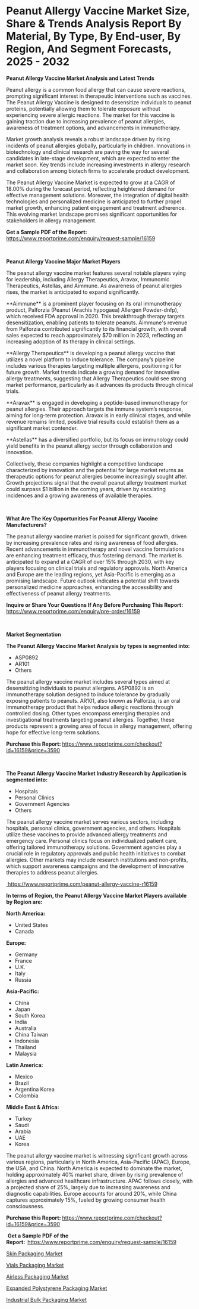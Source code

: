 <p><h1>Peanut Allergy Vaccine Market Size, Share & Trends Analysis Report By Material, By Type, By End-user, By Region, And Segment Forecasts, 2025 - 2032</h1></p><p><strong>Peanut Allergy Vaccine Market Analysis and Latest Trends</strong></p>
<p><p>Peanut allergy is a common food allergy that can cause severe reactions, prompting significant interest in therapeutic interventions such as vaccines. The Peanut Allergy Vaccine is designed to desensitize individuals to peanut proteins, potentially allowing them to tolerate exposure without experiencing severe allergic reactions. The market for this vaccine is gaining traction due to increasing prevalence of peanut allergies, awareness of treatment options, and advancements in immunotherapy.</p><p>Market growth analysis reveals a robust landscape driven by rising incidents of peanut allergies globally, particularly in children. Innovations in biotechnology and clinical research are paving the way for several candidates in late-stage development, which are expected to enter the market soon. Key trends include increasing investments in allergy research and collaboration among biotech firms to accelerate product development.</p><p>The Peanut Allergy Vaccine Market is expected to grow at a CAGR of 18.00% during the forecast period, reflecting heightened demand for effective management solutions. Moreover, the integration of digital health technologies and personalized medicine is anticipated to further propel market growth, enhancing patient engagement and treatment adherence. This evolving market landscape promises significant opportunities for stakeholders in allergy management.</p></p>
<p><strong>Get a Sample PDF of the Report:&nbsp;</strong> <a href="https://www.reportprime.com/enquiry/request-sample/16159?utm_campaign=84&utm_medium=2&utm_source=Github&utm_content=ia&utm_term=20032025&utm_id=peanut-allergy-vaccine">https://www.reportprime.com/enquiry/request-sample/16159</a></p>
<p>&nbsp;</p>
<p><strong>Peanut Allergy Vaccine Major Market Players</strong></p>
<p><p>The peanut allergy vaccine market features several notable players vying for leadership, including Allergy Therapeutics, Aravax, Immunomic Therapeutics, Astellas, and Aimmune. As awareness of peanut allergies rises, the market is anticipated to expand significantly.</p><p>**Aimmune** is a prominent player focusing on its oral immunotherapy product, Palforzia (Peanut (Arachis hypogaea) Allergen Powder-dnfp), which received FDA approval in 2020. This breakthrough therapy targets desensitization, enabling patients to tolerate peanuts. Aimmune's revenue from Palforzia contributed significantly to its financial growth, with overall sales expected to reach approximately $70 million in 2023, reflecting an increasing adoption of its therapy in clinical settings.</p><p>**Allergy Therapeutics** is developing a peanut allergy vaccine that utilizes a novel platform to induce tolerance. The company’s pipeline includes various therapies targeting multiple allergens, positioning it for future growth. Market trends indicate a growing demand for innovative allergy treatments, suggesting that Allergy Therapeutics could see strong market performance, particularly as it advances its products through clinical trials.</p><p>**Aravax** is engaged in developing a peptide-based immunotherapy for peanut allergies. Their approach targets the immune system’s response, aiming for long-term protection. Aravax is in early clinical stages, and while revenue remains limited, positive trial results could establish them as a significant market contender.</p><p>**Astellas** has a diversified portfolio, but its focus on immunology could yield benefits in the peanut allergy sector through collaboration and innovation.</p><p>Collectively, these companies highlight a competitive landscape characterized by innovation and the potential for large market returns as therapeutic options for peanut allergies become increasingly sought after. Growth projections signal that the overall peanut allergy treatment market could surpass $1 billion in the coming years, driven by escalating incidences and a growing awareness of available therapies.</p></p>
<p>&nbsp;</p>
<p><strong>What Are The Key Opportunities For Peanut Allergy Vaccine Manufacturers?</strong></p>
<p><p>The peanut allergy vaccine market is poised for significant growth, driven by increasing prevalence rates and rising awareness of food allergies. Recent advancements in immunotherapy and novel vaccine formulations are enhancing treatment efficacy, thus fostering demand. The market is anticipated to expand at a CAGR of over 15% through 2030, with key players focusing on clinical trials and regulatory approvals. North America and Europe are the leading regions, yet Asia-Pacific is emerging as a promising landscape. Future outlook indicates a potential shift towards personalized medicine approaches, enhancing the accessibility and effectiveness of peanut allergy treatments.</p></p>
<p><strong>Inquire or Share Your Questions If Any Before Purchasing This Report:</strong> <a href="https://www.reportprime.com/enquiry/pre-order/16159?utm_campaign=84&utm_medium=2&utm_source=Github&utm_content=ia&utm_term=20032025&utm_id=peanut-allergy-vaccine">https://www.reportprime.com/enquiry/pre-order/16159</a></p>
<p>&nbsp;</p>
<p><strong>Market Segmentation</strong></p>
<p><strong>The Peanut Allergy Vaccine Market Analysis by types is segmented into:</strong></p>
<p><ul><li>ASP0892</li><li>AR101</li><li>Others</li></ul></p>
<p><p>The peanut allergy vaccine market includes several types aimed at desensitizing individuals to peanut allergens. ASP0892 is an immunotherapy solution designed to induce tolerance by gradually exposing patients to peanuts. AR101, also known as Palforzia, is an oral immunotherapy product that helps reduce allergic reactions through controlled dosing. Other types encompass emerging therapies and investigational treatments targeting peanut allergies. Together, these products represent a growing area of focus in allergy management, offering hope for effective long-term solutions.</p></p>
<p><strong>Purchase this Report:&nbsp;</strong><a href="https://www.reportprime.com/checkout?id=16159&price=3590&utm_campaign=84&utm_medium=2&utm_source=Github&utm_content=ia&utm_term=20032025&utm_id=peanut-allergy-vaccine">https://www.reportprime.com/checkout?id=16159&price=3590</a></p>
<p>&nbsp;</p>
<p><strong>The Peanut Allergy Vaccine Market Industry Research by Application is segmented into:</strong></p>
<p><ul><li>Hospitals</li><li>Personal Clinics</li><li>Government Agencies</li><li>Others</li></ul></p>
<p><p>The peanut allergy vaccine market serves various sectors, including hospitals, personal clinics, government agencies, and others. Hospitals utilize these vaccines to provide advanced allergy treatments and emergency care. Personal clinics focus on individualized patient care, offering tailored immunotherapy solutions. Government agencies play a crucial role in regulatory approvals and public health initiatives to combat allergies. Other markets may include research institutions and non-profits, which support awareness campaigns and the development of innovative therapies to address peanut allergies.</p></p>
<p><a href="https://www.reportprime.com/peanut-allergy-vaccine-r16159?utm_campaign=84&utm_medium=2&utm_source=Github&utm_content=ia&utm_term=20032025&utm_id=peanut-allergy-vaccine">&nbsp;https://www.reportprime.com/peanut-allergy-vaccine-r16159</a></p>
<p><strong>In terms of Region, the Peanut Allergy Vaccine Market Players available by Region are:</strong></p>
<p>
    <p> <strong> North America: </strong>
        <ul>
            <li>United States</li>
            <li>Canada</li>
        </ul>
        </p> 
    <p> <strong> Europe: </strong>
        <ul>
            <li>Germany</li>
            <li>France</li>
            <li>U.K.</li>
            <li>Italy</li>
            <li>Russia</li>
        </ul>
        </p> 
    <p> <strong> Asia-Pacific: </strong>
        <ul>
            <li>China</li>
            <li>Japan</li>
            <li>South Korea</li>
            <li>India</li>
            <li>Australia</li>
            <li>China Taiwan</li>
            <li>Indonesia</li>
            <li>Thailand</li>
            <li>Malaysia</li>
        </ul>
        </p> 
    <p> <strong> Latin America: </strong>
        <ul>
            <li>Mexico</li>
            <li>Brazil</li>
            <li>Argentina Korea</li>
            <li>Colombia</li>
        </ul>
        </p> 
    <p> <strong> Middle East & Africa: </strong>
        <ul>
            <li>Turkey</li>
            <li>Saudi</li>
            <li>Arabia</li>
            <li>UAE</li>
            <li>Korea</li>
        </ul>
    </p>
    </p>
<p><p>The peanut allergy vaccine market is witnessing significant growth across various regions, particularly in North America, Asia-Pacific (APAC), Europe, the USA, and China. North America is expected to dominate the market, holding approximately 40% market share, driven by rising prevalence of allergies and advanced healthcare infrastructure. APAC follows closely, with a projected share of 25%, largely due to increasing awareness and diagnostic capabilities. Europe accounts for around 20%, while China captures approximately 15%, fueled by growing consumer health consciousness.</p></p>
<p><strong>Purchase this Report: </strong><a href="https://www.reportprime.com/checkout?id=16159&price=3590&utm_campaign=84&utm_medium=2&utm_source=Github&utm_content=ia&utm_term=20032025&utm_id=peanut-allergy-vaccine">https://www.reportprime.com/checkout?id=16159&price=3590</a></p>
<p>&nbsp;<strong>Get a Sample PDF of the Report:&nbsp;&nbsp;</strong><a href="https://www.reportprime.com/enquiry/request-sample/16159?utm_campaign=84&utm_medium=2&utm_source=Github&utm_content=ia&utm_term=20032025&utm_id=peanut-allergy-vaccine">https://www.reportprime.com/enquiry/request-sample/16159</a></p>
<p><strong></strong></p>
<p><p><a href="https://github.com/izetajhazuga/Market-Research-Report-List-1/blob/main/skin-packaging-market.md?utm_campaign=84&utm_medium=2&utm_source=Github&utm_content=ia&utm_term=20032025&utm_id=peanut-allergy-vaccine">Skin Packaging Market</a></p><p><a href="https://github.com/akramisabtu/Market-Research-Report-List-1/blob/main/vials-packaging-market.md?utm_campaign=84&utm_medium=2&utm_source=Github&utm_content=ia&utm_term=20032025&utm_id=peanut-allergy-vaccine">Vials Packaging Market</a></p><p><a href="https://github.com/Mayankdeswa/Market-Research-Report-List-1/blob/main/airless-packaging-market.md?utm_campaign=84&utm_medium=2&utm_source=Github&utm_content=ia&utm_term=20032025&utm_id=peanut-allergy-vaccine">Airless Packaging Market</a></p><p><a href="https://github.com/cherrivacius/Market-Research-Report-List-1/blob/main/expanded-polystyrene-packaging-market.md?utm_campaign=84&utm_medium=2&utm_source=Github&utm_content=ia&utm_term=20032025&utm_id=peanut-allergy-vaccine">Expanded Polystyrene Packaging Market</a></p><p><a href="https://github.com/mafuzakirju/Market-Research-Report-List-1/blob/main/industrial-bulk-packaging-market.md?utm_campaign=84&utm_medium=2&utm_source=Github&utm_content=ia&utm_term=20032025&utm_id=peanut-allergy-vaccine">Industrial Bulk Packaging Market</a></p></p>
